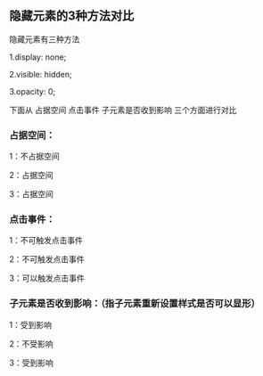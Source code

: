 ## 隐藏元素的3种方法对比

隐藏元素有三种方法

1.display: none;

2.visible: hidden;

3.opacity: 0;

下面从 占据空间  点击事件  子元素是否收到影响  三个方面进行对比

### 占据空间：

1：不占据空间

2：占据空间

3：占据空间

### 点击事件：

1：不可触发点击事件

2：不可触发点击事件

3：可以触发点击事件

### 子元素是否收到影响：（指子元素重新设置样式是否可以显形）

1：受到影响

2：不受影响

3：受到影响

